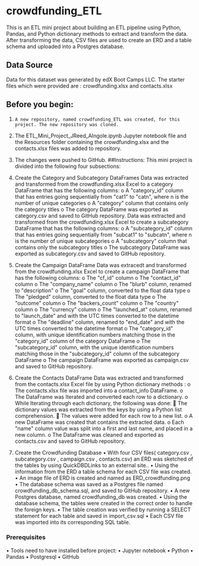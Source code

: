 # crowdfunding_ETL
This is an ETL mini project about building an ETL pipeline using Python, Pandas, and Python dictionary methods  to extract and transform the data. After  transforming the data, CSV files  are used  to create an ERD and a table schema and uploaded into a Postgres database.
    
## Data Source
Data for this dataset was generated by edX Boot Camps LLC. The starter files which were provided are : crowdfunding.xlsx and contacts.xlsx 

## Before you begin:
1.     A new repository, named crowdfunding_ETL was created, for this project. The new repository was cloned.
2.    The ETL_Mini_Project_JReed_AIngole.ipynb  Jupyter notebook file and the Resources folder containing the crowdfunding.xlsx and the contacts.xlsx files was added to repository.
3.    The changes were pushed to GitHub.
##Instructions:
This mini project is divided into the following  four subsections:
1.    Create the Category and Subcategory DataFrames
Data was extracted and transformed from the crowdfunding.xlsx Excel to a category DataFrame that has the following columns:
o    A "category_id" column that has entries going sequentially from "cat1" to "catn", where n is the number of unique categories
o    A "category" column that contains only the category titles
o    The category DataFrame was exported as category.csv and saved  to GitHub repository.
Data was extracted and transformed from the crowdfunding.xlsx Excel  to create a subcategory DataFrame that has the following columns:
o    A "subcategory_id" column that has entries going sequentially from "subcat1" to "subcatn", where n is the number of unique subcategories
o    A "subcategory" column that contains only the subcategory titles
o    The subcategory DataFrame was exported as subcategory.csv and saved to GitHub repository.

2.    Create the Campaign DataFrame
Data was extracedt and transformed from  the crowdfunding.xlsx Excel  to create a campaign DataFrame that has the following columns:
o    The "cf_id" column
o    The "contact_id" column
o    The "company_name" column
o    The "blurb" column, renamed to "description"
o    The "goal" column, converted to the float data type
o    The "pledged" column, converted to the float data type
o    The "outcome" column
o    The "backers_count" column
o    The "country" column
o    The "currency" column
o    The "launched_at" column, renamed to "launch_date" and with the UTC times converted to the datetime format
o    The "deadline" column, renamed to "end_date" and with the UTC times converted to the datetime format
o    The "category_id" column, with unique identification numbers matching those in the "category_id" column of the category DataFrame
o    The "subcategory_id" column, with the unique identification numbers matching those in the "subcategory_id" column of the subcategory DataFrame
o    The campaign DataFrame was exported as campaign.csv and saved to GitHub repository.

3.    Create the Contacts DataFrame
Data was extracted and transformed  from the contacts.xlsx Excel file by using Python dictionary methods :
o    The contacts.xlsx file was imported into a contact_info DataFrame.
o    The DataFrame was Iterated and converted each row to a dictionary.
o    While Iterating through each dictionary, the following was done:
    The dictionary values  was extracted from the keys by using a Python list comprehension.
    The values were added for each row to a new list.
o    A new DataFrame was created that contains the extracted data.
o    Each "name" column value was split into a first and last name, and placed in a new column.
o    The DataFrame was cleaned and exported  as contacts.csv and saved to GitHub repository.

4.    Create the Crowdfunding Database
•    With four CSV files( category.csv , subcategory.csv , campaign.csv , contacts.csv)  an ERD was sketched of the tables by using QuickDBDLinks to an external site..
•    Using the information from the ERD a table schema for each CSV file was created.
•    An image file of ERD is created and named as ERD_crowdfunding.png
•    The database schema was saved as a Postgres file named crowdfunding_db_schema.sql, and saved to  GitHub repository.
•    A new Postgres database, named crowdfunding_db was created.
•    Using the database schema, the tables were created in the correct order to handle the foreign keys.
•    The table creation was verified by running a SELECT statement for each table and saved in import_csv.sql
•    Each CSV file was imported into its corresponding SQL table.

### Prerequisites
•    Tools need to have installed before project:
•    Jupyter notebook
•    Python
•    Pandas
•    Postgresql
•    GitHub
